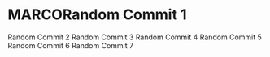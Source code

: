 # MARCORandom Commit 1
Random Commit 2
Random Commit 3
Random Commit 4
Random Commit 5
Random Commit 6
Random Commit 7
